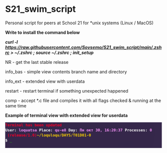 # S21_swim_script
Personal script for peers at School 21 for *unix systems (Linux / MacOS)

**Write to install the command below**

***curl -l https://raw.githubusercontent.com/Sovsemo/S21_swim_script/main/.zshrc > ~/.zshrc ; source ~/.zshrc ; init_setup***

NR       - get the last stable release

info_bas - simple view contents branch name and directory

info_ext - extended view with userdata

restart  - restart terminal if something unexpected happened

comp     - accept *.c file and compiles it with all flags checked & running at the same time

**Example of terminal view with extended view for userdata**

![terminal_screen](scr1.png)

